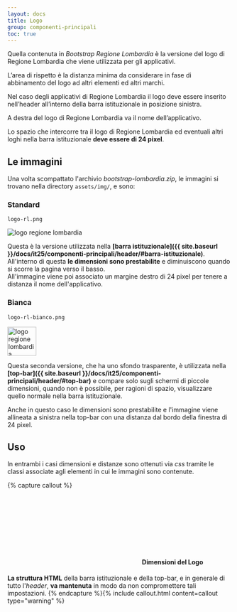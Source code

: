 ```yaml
---
layout: docs
title: Logo
group: componenti-principali
toc: true
---
```


Quella contenuta in *Bootstrap Regione Lombardia* è la versione del logo di Regione Lombardia che viene utilizzata per gli applicativi.

L’area di rispetto è la distanza minima da considerare in fase di abbinamento del logo ad altri elementi ed altri marchi.

Nel caso degli applicativi di Regione Lombardia il logo deve essere inserito nell’header all’interno della barra istituzionale in posizione sinistra.

A destra del logo di Regione Lombardia va il nome dell’applicativo.

Lo spazio che intercorre tra il logo di Regione Lombardia ed eventuali altri loghi nella barra istituzionale **deve essere di 24 pixel**.

## Le immagini

Una volta scompattato l'archivio *bootstrap-lombardia.zip*, le immagini si trovano nella directory `assets/img/`, e sono:


### Standard
`logo-rl.png`
<div class="bd-example">
  <img src="{{ site.baseurl }}/dist/assets/img/logo-rl.png" alt="logo regione lombardia" class="it25-header-logo d-none d-md-block">
</div>

Questa è la versione utilizzata nella **[barra istituzionale]({{ site.baseurl }}/docs/it25/componenti-principali/header/#barra-istituzionale)**.  
All'interno di questa **le dimensioni sono prestabilite** e diminuiscono quando si scorre la pagina verso il basso.  
All'immagine viene poi associato un margine destro di 24 pixel per tenere a distanza il nome dell'applicativo.


### Bianca
`logo-rl-bianco.png`
<div class="bd-example">
  <div class="it-header-slim-wrapper it25-top-bar" style="height: 65px">
    <img style="height: 65px" src="{{ site.baseurl }}/dist/assets/img/logo-rl-bianco.png" alt="logo regione lombardia" class="it25-header-logo d-none d-md-block">
  </div>
</div>

Questa seconda versione, che ha uno sfondo trasparente, è utilizzata nella **[top-bar]({{ site.baseurl }}/docs/it25/componenti-principali/header/#top-bar)** e compare solo sugli schermi di piccole dimensioni, quando non è possibile, per ragioni di spazio, visualizzare quello normale nella barra istituzionale.

Anche in questo caso le dimensioni sono prestabilite e l'immagine viene allineata a sinistra nella top-bar con una distanza dal bordo della finestra di 24 pixel.


## Uso
In entrambi i casi dimensioni e distanze sono ottenuti via *css* tramite le classi associate agli elementi in cui le immagini sono contenute.  

{% capture callout %}
#### <svg class="icon icon-warning icon-lg"><use xlink:href="{{ site.baseurl }}/dist/svg/sprites.svg#it-warning-circle"></use></svg> Dimensioni del Logo
**La struttura HTML** della barra istituzionale e della top-bar, e in generale di tutto l'*header*, **va mantenuta** in modo da non compromettere tali impostazioni.
{% endcapture %}{% include callout.html content=callout type="warning" %}
